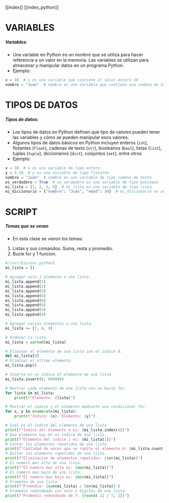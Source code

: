 [[index]]
[[index_python]]

# VARIABLES

##### Variables:
- Una variable en Python es un nombre que se utiliza para hacer referencia a un valor en la memoria. Las variables se utilizan para almacenar y manipular datos en un programa Python.
- Ejemplo:
```python
x = 10  # x es una variable que contiene el valor entero 10
nombre = "Juan"  # nombre es una variable que contiene una cadena de texto
```




# TIPOS DE DATOS
##### Tipos de datos:
- Los tipos de datos en Python definen qué tipo de valores pueden tener las variables y cómo se pueden manipular esos valores.
- Algunos tipos de datos básicos en Python incluyen enteros (`int`), flotantes (`float`), cadenas de texto (`str`), booleanos (`bool`), listas (`list`), tuplas (`tuple`), diccionarios (`dict`), conjuntos (`set`), entre otros.
- Ejemplo:
```python
x = 10  # x es una variable de tipo entero
y = 3.14  # y es una variable de tipo flotante
nombre = "Juan"  # nombre es una variable de tipo cadena de texto
es_verdadero = True  # es_verdadero es una variable de tipo booleano
mi_lista = [1, 2, 3, 4]  # mi_lista es una variable de tipo lista
mi_diccionario = {"nombre": "Juan", "edad": 30}  # mi_diccionario es una variable de tipo diccionario
```




# SCRIPT
##### Temas que se veran
- En esta clase se vieron los temas: 
1. Listas y sus comandos. Suma, resta y promedio.
2. Bucle for  y 1 funcion.

```python
#!/usr/bin/env python3 
mi_lista = []

# Agregar solo 1 elemento a una lista.
mi_lista.append(1)
mi_lista.append(2)
mi_lista.append(3)
mi_lista.append(6)
mi_lista.append(6)
mi_lista.append(6)
mi_lista.append(5)
mi_lista.append(4)

# Agregar varios elementos a una lista.
mi_lista += [7, 8, 9]

# Ordenar la lista.
mi_lista = sorted(mi_lista)

# Eliminar el elemento de una lista con el indice 0.
del mi_lista[0]
# Eliminar el ultimo elemento.
mi_lista.pop()

# Inserta en un indice el elemento de una lista
mi_lista.insert(9, 999999)

# Mostrar cada elemento de una lista con un bucle for.
for lista in mi_lista:
    print(f"Elemento: {lista}")

# Mostrar el indice y el elemento mediante una condicional for.
for x, y in enumerate(mi_lista):
    print(f"Indice: {x}; Elemento: {y}")

# Cual es el indice del elemento de una lista
print(f"Indice del elemento 4 es: {mi_lista.index(4)}")
# Que elemento hay en un indice de una lista.
print(f"Elemento del indice 1 es: {mi_lista[1]}")
# Contar los elementos repetidos de una lista
print(f"Cantidad de veces que se repite el elemento 6: {mi_lista.count(6)}")
# Quitar los elemento repetidos de una lista.
print(f"Eliminacion de elementos repetidos: {set(mi_lista)}")
# El numero mas alto de una lista.
print(f"El numero mas alto es: {max(mi_lista)}")
# El numero mas bajo de una lista. 
print(f"El numero mas bajo es: {min(mi_lista)}")
# Promedio de una lista.
print(f"Promedio: {sum(mi_lista) / len(mi_lista)}")
# Promedio redondeado con solo 2 digitos de una lista.
print(f"Promedio redondeado de 7: {round( 22 / 7, 2)}")
```

